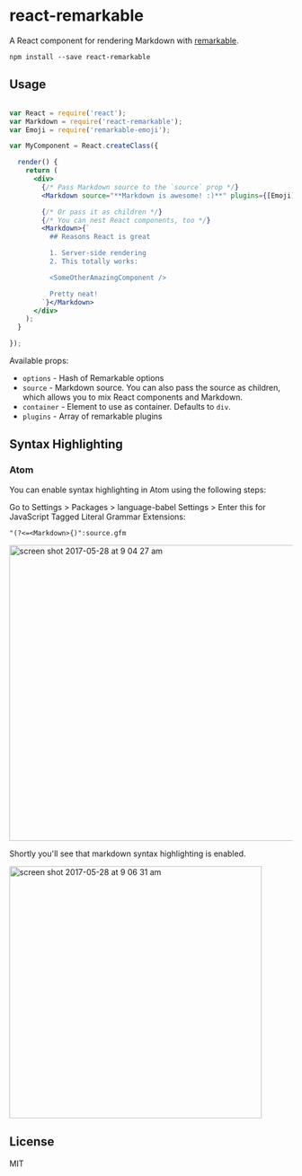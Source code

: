 react-remarkable
=================

A React component for rendering Markdown with [remarkable](https://github.com/jonschlinkert/remarkable).

```
npm install --save react-remarkable
```

## Usage

```jsx

var React = require('react');
var Markdown = require('react-remarkable');
var Emoji = require('remarkable-emoji');

var MyComponent = React.createClass({

  render() {
    return (
      <div>
        {/* Pass Markdown source to the `source` prop */}
        <Markdown source="**Markdown is awesome! :)**" plugins={[Emoji]} />

        {/* Or pass it as children */}
        {/* You can nest React components, too */}
        <Markdown>{`
          ## Reasons React is great

          1. Server-side rendering
          2. This totally works:

          <SomeOtherAmazingComponent />

          Pretty neat!
        `}</Markdown>
      </div>
    );
  }

});

```

Available props:

- `options` - Hash of Remarkable options
- `source`  - Markdown source. You can also pass the source as children, which allows you to mix React components and Markdown.
- `container` - Element to use as container. Defaults to `div`.
- `plugins` - Array of remarkable plugins

## Syntax Highlighting

### Atom

You can enable syntax highlighting in Atom using the following steps:

Go to Settings > Packages > language-babel Settings > Enter this for JavaScript Tagged Literal Grammar Extensions:

`"(?<=<Markdown>{)":source.gfm`

<img width="527" alt="screen shot 2017-05-28 at 9 04 27 am" src="https://cloud.githubusercontent.com/assets/108938/26529400/fe7ea216-4384-11e7-9eab-3259eb684648.png">

Shortly you'll see that markdown syntax highlighting is enabled.

<img width="449" alt="screen shot 2017-05-28 at 9 06 31 am" src="https://cloud.githubusercontent.com/assets/108938/26529401/fe7faf4e-4384-11e7-8977-f1fe39537524.png">

## License
MIT
